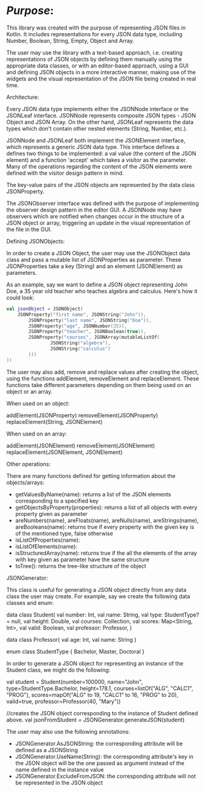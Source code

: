 # *Purpose*:

This library was created with the purpose of representing JSON files in Kotlin. It includes representations for every JSON data type, including Number, Boolean, String, Empty, Object and Array.

The user may use the library with a text-based approach, i.e. creating representations of JSON objects by defining them manually using the appropriate data classes, or with an editor-based approach, using a GUI and defining JSON objects in a more interactive manner, making use of the widgets and the visual representation of the JSON file being created in real time.


Architecture:

Every JSON data type implements either the JSONNode interface or the JSONLeaf interface. JSONNode represents composite JSON types - JSON Object and JSON Array. On the other hand, JSONLeaf represents the data types which don't contain other nested elements (String, Number, etc.).

JSONNode and JSONLeaf both implement the JSONElement interface, which represents a generic JSON data type. This interface defines a defines two things to be implemented: a val value (the content of the JSON element) and a function 'accept' which takes a visitor as the parameter. Many of the operations regarding the content of the JSON elements were defined with the visitor design pattern in mind.

The key-value pairs of the JSON objects are represented by the data class JSONProperty.

The JSONObserver interface was defined with the purpose of implementing the observer design pattern in the editor GUI. A JSONNode may have observers which are notified when changes occur in the structure of a JSON object or array, triggering an update in the visual representation of the file in the GUI.


Defining JSONObjects:

In order to create a JSON Object, the user may use the JSONObject data class and pass a mutable list of JSONProperties as parameter. These JSONProperties take a key (String) and an element (JSONElement) as parameters.

As an example, say we want to define a JSON object representing John Doe, a 35 year old teacher who teaches algebra and calculus. Here's how it could look:

```kotlin
val jsonObject = JSONObject(
	JSONProperty("first name", JSONString("John")),
        JSONProperty("last name", JSONString("Doe")),
        JSONProperty("age", JSONNumber(35)),
        JSONProperty("teacher", JSONBoolean(true)),
        JSONProperty("courses", JSONArray(mutableListOf(
            	JSONString("algebra"),
            	JSONString("calculus")
        )))
))
```

The user may also add, remove and replace values after creating the object, using the functions addElement, removeElement and replaceElement. These functions take different parameters depending on them being used on an object or an array.

When used on an object:

addElement(JSONProperty)
removeElement(JSONProperty)
replaceElement(String, JSONElement)

When used on an array:

addElement(JSONElement)
removeElement(JSONElement)
replaceElement(JSONElement, JSONElement)


Other operations:

There are many functions defined for getting information about the objects/arrays:

 - getValuesByName(name): returns a list of the JSON elements corresponding to a specified key
 - getObjectsByProperty(properties): returns a list of all objects with every property given as parameter
 - areNumbers(name), areFloats(name), areNulls(name), areStrings(name), areBooleans(name): returns true if every property with the given key is of the mentioned type, false otherwise
 - isListOfProperties(name):
 - isListOfElements(name):
 - isStructuredArray(name): returns true if the all the elements of the array with key given as parameter have the same structure
 - toTree(): returns the tree-like structure of the object


JSONGenerator:

This class is useful for generating a JSON object directly from any data class the user may create. For example, say we create the following data classes and enum:

data class Student(
        val number: Int,
        val name: String,
        val type: StudentType? = null,
        val height: Double,
        val courses: Collection<String>,
        val scores: Map<String, Int>,
        val valid: Boolean,
        val professor: Professor,
)

data class Professor(
    val age: Int,
    val name: String
)

enum class StudentType {
    Bachelor, Master, Doctoral
}

In order to generate a JSON object for representing an instance of the Student class, we might do the following:

val student = Student(number=100000, name="John", type=StudentType.Bachelor, height=178.1,
	courses=listOf("ALG", "CALC1", "PROG"), 
	scores=mapOf("ALG" to 19, "CALC1" to 16, "PROG" to 20),
	valid=true, professor=Professor(40, "Mary"))

//creates the JSON object corresponding to the instance of Student defined above.
val jsonFromStudent = JSONGenerator.generateJSON(student) 

The user may also use the following annotations:

 - JSONGenerator.AsJSONString: the corresponding attribute will be defined as a JSONString
 - JSONGenerator.UseName(String): the corresponding attribute's key in the JSON object will be the one passed as argument instead of the name defined in the instance value
 - JSONGenerator.ExcludeFromJSON: the corresponding attribute will not be represented in the JSON object
